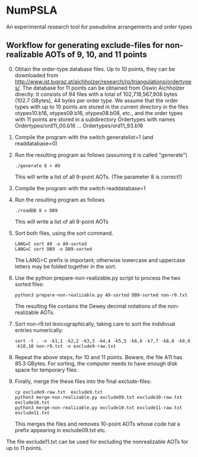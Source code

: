 # NumPSLA
An experimental research tool for pseudoline arrangements and order types

## Workflow for generating exclude-files for non-realizable AOTs of 9, 10, and 11 points

0. Obtain the order-type database files. Up to 10 points, they can be downloaded from
   http://www.ist.tugraz.at/aichholzer/research/rp/triangulations/ordertypes/.
   The database for 11 points can be obtained from Oswin Aichholzer directly.
   It consists of 94 files with a total of 102,718,567,908 bytes (102.7 GBytes),
   44 bytes per order type.
   We assume that the order types with up to 10 points are stored in the
   current directory in the files
   otypes10.b16, otypes09.b16, otypes08.b08, etc.,
   and the order types with 11 points are stored 
   in a subdirectory Ordertypes with names
   Ordertypes/ord11_00.b16 ... Ordertypes/ord11_93.b16
2. Compile the program with the switch generatelist=1 (and readdatabase=0)
3. Run the resulting program as follows (assuming it is called "generate")
   ```
   ./generate 8 > A9
   ```
   This will write a list of all 9-point AOTs. (The parameter 8 is correct!)

4. Compile the program with the switch readdatabase=1
5. Run the resulting program as follows
   ```
   ./readDB 8 > DB9
   ```
   This will write a list of all 9-point AOTs

4. Sort both files, using the sort command.
   ```
   LANG=C sort A9 -o A9-sorted 
   LANG=C sort DB9 -o DB9-sorted 
   ```
   The LANG=C prefix is important; otherwise lowercase and uppercase letters may be folded together in the sort.
6. Use the python prepare-non-realizable.py script to process the two sorted files:
   ```
   python3 prepare-non-realizable.py A9-sorted DB9-sorted non-r9.txt
   ```
   The resulting file contains the Dewey decimal notations of the non-realizable AOTs.

7. Sort non-r9.txt lexicographically, taking care to sort the indidivual entries numerically:
   ```
   sort -t . -n -k1,1 -k2,2 -k3,3 -k4,4 -k5,5 -k6,6 -k7,7 -k8,8 -k9,9 -k10,10 non-r9.txt -o exclude9-raw.txt
   ```
8. Repeat the above steps, for 10 and 11 points. Beware, the file A11 has 85.3 GBytes. For sorting, the computer
   needs to have enough disk space for temporary files.
9. Finally, merge the these files into the final exclude-files:
   ```
   cp exclude9-raw.txt  exclude9.txt
   python3 merge-non-realizable.py exclude09.txt exclude10-raw.txt exclude10.txt
   python3 merge-non-realizable.py exclude10.txt exclude11-raw.txt exclude11.txt
   ```
   This merges the files and removes 10-point AOTs whose code hat a prefix appearing
   in exclude09.txt etc.

The file exclude11.txt can be used for excluding the nonrealizable AOTs for up to 11 points.
